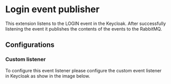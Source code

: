 # Login event publisher

This extension listens to the LOGIN event in the Keycloak. After successfully listening the event it publishes the contents of the events to the RabbitMQ.

## Configurations

### Custom listener

To configure this event listener please configure the custom event listener in Keycloak as show in the image below.